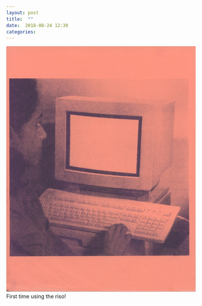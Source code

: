 ```yaml
---
layout: post
title:  ""
date:  2018-08-24 12:30
categories: 
---
```


![First riso print!](/img/blog/2018-08/08-24.jpg)
First time using the riso!
